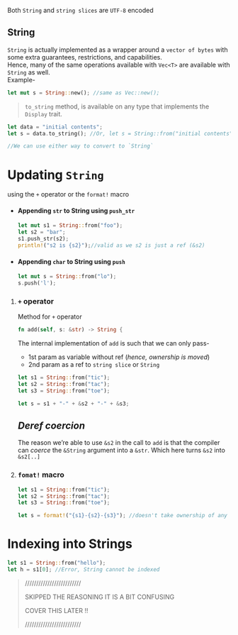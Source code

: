 Both `String` and `string slices` are `UTF-8` encoded

## String
`String` is actually implemented as a wrapper around a `vector of bytes` with some extra guarantees, restrictions, and capabilities.  
Hence, many of the same operations available with `Vec<T>` are available with `String` as well.  
Example-  
```rs    
let mut s = String::new(); //same as Vec::new();
```

> `to_string` method, is available on any type that implements the `Display` trait.

```rs
let data = "initial contents";
let s = data.to_string(); //Or, let s = String::from("initial contents");

//We can use either way to convert to `String`
```

# Updating `String`

using the `+` operator or the `format!` macro

- #### Appending `str` to String using `push_str`
    ```rs
    let mut s1 = String::from("foo");
    let s2 = "bar";
    s1.push_str(s2);
    println!("s2 is {s2}");//valid as we s2 is just a ref (&s2)
    ```
- #### Appending `char` to String using `push`
    ```rs
    let mut s = String::from("lo");
    s.push('l');
    ```
1. ### `+` operator
    Method for `+` operator
    ```rs 
    fn add(self, s: &str) -> String {
    ```
    The internal implementation of `add` is such that we can only pass-
    - 1st param as variable without ref (*hence, ownership is moved*)
    - 2nd param as a ref to `string slice` or `String`
    
    ```rs
    let s1 = String::from("tic");
    let s2 = String::from("tac");
    let s3 = String::from("toe");

    let s = s1 + "-" + &s2 + "-" + &s3;
    ```
    ## *Deref coercion*
    The reason we’re able to use `&s2` in the call to `add` is that the compiler can *coerce* the `&String` argument into a `&str`. Which here turns `&s2` into `&s2[..]`
2. ### `fomat!` macro
    ```rs
    let s1 = String::from("tic");
    let s2 = String::from("tac");
    let s3 = String::from("toe");

    let s = format!("{s1}-{s2}-{s3}"); //doesn't take ownership of any of the argument, so value of s1 is retained using format! 
    ```
# Indexing into Strings
```rs
let s1 = String::from("hello");
let h = s1[0]; //Error, String cannot be indexed
```

>/////////////////////////
>
> SKIPPED THE REASONING IT IS A BIT CONFUSING
>
> COVER THIS LATER !!
>
>/////////////////////////